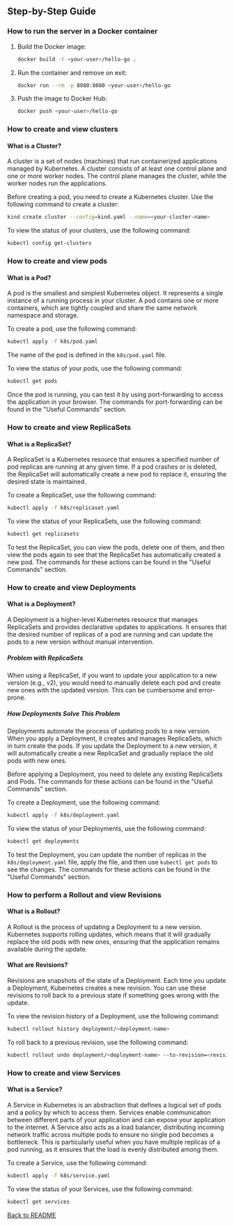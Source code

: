 ## Step-by-Step Guide

### How to run the server in a Docker container

1. Build the Docker image:
   ```sh
   docker build -t <your-user>/hello-go .
   ```

2. Run the container and remove on exit:
   ```sh
   docker run --rm -p 8080:8080 <your-user>/hello-go
   ```

3. Push the image to Docker Hub:
   ```sh
   docker push <your-user>/hello-go
   ```

### How to create and view clusters

#### What is a Cluster?

A cluster is a set of nodes (machines) that run containerized applications
managed by Kubernetes. A cluster consists of at least one control plane and one
or more worker nodes. The control plane manages the cluster, while the worker
nodes run the applications.

Before creating a pod, you need to create a Kubernetes cluster. Use the
following command to create a cluster:

```sh
kind create cluster --config=kind.yaml --name=<your-cluster-name>
```

To view the status of your clusters, use the following command:

```sh
kubectl config get-clusters
```

### How to create and view pods

#### What is a Pod?

A pod is the smallest and simplest Kubernetes object. It represents a single
instance of a running process in your cluster. A pod contains one or more
containers, which are tightly coupled and share the same network namespace and
storage.

To create a pod, use the following command:

```sh
kubectl apply -f k8s/pod.yaml
```

The name of the pod is defined in the `k8s/pod.yaml` file.

To view the status of your pods, use the following command:

```sh
kubectl get pods
```

Once the pod is running, you can test it by using port-forwarding to access the
application in your browser. The commands for port-forwarding can be found in
the "Useful Commands" section.

### How to create and view ReplicaSets

#### What is a ReplicaSet?

A ReplicaSet is a Kubernetes resource that ensures a specified number of pod
replicas are running at any given time. If a pod crashes or is deleted, the
ReplicaSet will automatically create a new pod to replace it, ensuring the
desired state is maintained.

To create a ReplicaSet, use the following command:

```sh
kubectl apply -f k8s/replicaset.yaml
```

To view the status of your ReplicaSets, use the following command:

```sh
kubectl get replicasets
```

To test the ReplicaSet, you can view the pods, delete one of them, and then view
the pods again to see that the ReplicaSet has automatically created a new pod.
The commands for these actions can be found in the "Useful Commands" section.

### How to create and view Deployments

#### What is a Deployment?

A Deployment is a higher-level Kubernetes resource that manages ReplicaSets and
provides declarative updates to applications. It ensures that the desired number
of replicas of a pod are running and can update the pods to a new version
without manual intervention.

##### Problem with ReplicaSets

When using a ReplicaSet, if you want to update your application to a new version
(e.g., v2), you would need to manually delete each pod and create new ones with
the updated version. This can be cumbersome and error-prone.

##### How Deployments Solve This Problem

Deployments automate the process of updating pods to a new version. When you
apply a Deployment, it creates and manages ReplicaSets, which in turn create the
pods. If you update the Deployment to a new version, it will automatically
create a new ReplicaSet and gradually replace the old pods with new ones.

Before applying a Deployment, you need to delete any existing ReplicaSets and
Pods. The commands for these actions can be found in the "Useful Commands"
section.

To create a Deployment, use the following command:

```sh
kubectl apply -f k8s/deployment.yaml
```

To view the status of your Deployments, use the following command:

```sh
kubectl get deployments
```

To test the Deployment, you can update the number of replicas in the
`k8s/deployment.yaml` file, apply the file, and then use `kubectl get pods` to
see the changes. The commands for these actions can be found in the "Useful
Commands" section.

### How to perform a Rollout and view Revisions

#### What is a Rollout?

A Rollout is the process of updating a Deployment to a new version. Kubernetes
supports rolling updates, which means that it will gradually replace the old
pods with new ones, ensuring that the application remains available during the
update.

#### What are Revisions?

Revisions are snapshots of the state of a Deployment. Each time you update a
Deployment, Kubernetes creates a new revision. You can use these revisions to
roll back to a previous state if something goes wrong with the update.

To view the revision history of a Deployment, use the following command:

```sh
kubectl rollout history deployment/<deployment-name>
```

To roll back to a previous revision, use the following command:

```sh
kubectl rollout undo deployment/<deployment-name> --to-revision=<revision-number>
```

### How to create and view Services

#### What is a Service?

A Service in Kubernetes is an abstraction that defines a logical set of pods and
a policy by which to access them. Services enable communication between
different parts of your application and can expose your application to the
internet. A Service also acts as a load balancer, distributing incoming network
traffic across multiple pods to ensure no single pod becomes a bottleneck. This
is particularly useful when you have multiple replicas of a pod running, as it
ensures that the load is evenly distributed among them.

To create a Service, use the following command:

```sh
kubectl apply -f k8s/service.yaml
```

To view the status of your Services, use the following command:

```sh
kubectl get services
```

[Back to README](../README.md)
